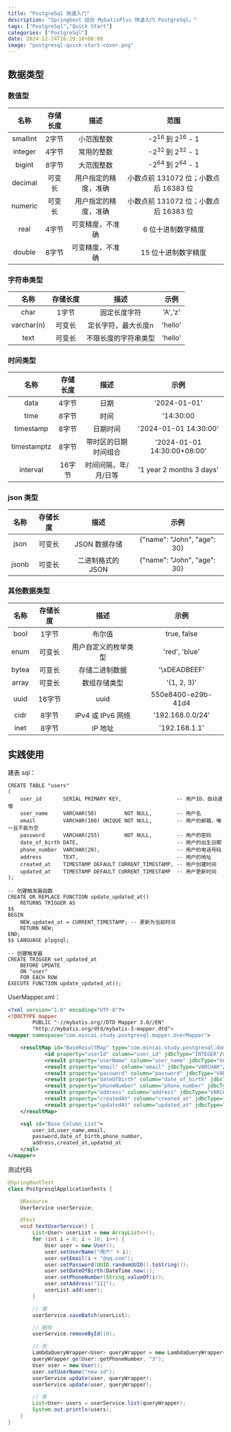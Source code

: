 ```yaml
---
title: "PostgreSql 快速入门"
description: "Springboot 结合 MybatisPlus 快速入门 PostgreSql。"
tags: ["PostgreSql","Quick Start"]
categories: ["PostgreSql"]
date: 2024-12-24T16:29:18+08:00
image: "postgresql-quick-start-cover.png"
---
```


## 数据类型

### 数值型

|   名称   | 存储长度 |         描述         |                 范围                  |
| :------: | :------: | :------------------: | :-----------------------------------: |
| smallint |  2字节   |      小范围整数      | -2<sup>16 </sup>到 2<sup>16</sup> - 1 |
| integer  |  4字节   |      常用的整数      | -2<sup>32 </sup>到 2<sup>32</sup> - 1 |
|  bigint  |  8字节   |      大范围整数      | -2<sup>64 </sup>到 2<sup>64</sup> - 1 |
| decimal  |  可变长  | 用户指定的精度，准确 | 小数点前 131072 位；小数点后 16383 位 |
| numeric  |  可变长  | 用户指定的精度，准确 | 小数点前 131072 位；小数点后 16383 位 |
|   real   |  4字节   |   可变精度，不准确   |          6 位十进制数字精度           |
|  double  |  8字节   |   可变精度，不准确   |          15 位十进制数字精度          |

### 字符串类型

|    名称    | 存储长度 |         描述         |  示例   |
| :--------: | :------: | :------------------: | :-----: |
|    char    |  1字节   |     固定长度字符     | 'A','z' |
| varchar(n) |  可变长  | 定长字符，最大长度n  | 'hello' |
|    text    |  可变长  | 不限长度的字符串类型 | 'hello' |

### 时间类型

|    名称     | 存储长度 |         描述         |            示例             |
| :---------: | :------: | :------------------: | :-------------------------: |
|    data     |  4字节   |         日期         |        ‘2024-01-01'         |
|    time     |  8字节   |         时间         |          '14:30:00          |
|  timestamp  |  8字节   |       日期时间       |    '2024-01-01 14:30:00'    |
| timestamptz |  8字节   | 带时区的日期时间组合 | '2024-01-01 14:30:00+08:00' |
|  interval   |  16字节  | 时间间隔，年/月/日等 |  '1 year 2 months 3 days'   |

### json 类型

| 名称  | 存储长度 |       描述        |            示例             |
| :---: | :------: | :---------------: | :-------------------------: |
| json  |  可变长  |   JSON 数据存储   | {"name": "John", "age": 30} |
| jsonb |  可变长  | 二进制格式的 JSON | {"name": "John", "age": 30} |

### 其他数据类型

| 名称  | 存储长度 |         描述         |        示例        |
| :---: | :------: | :------------------: | :----------------: |
| bool  |  1字节   |        布尔值        |    true, false     |
| enum  |  可变长  | 用户自定义的枚举类型 |   'red', 'blue'    |
| bytea |  可变长  |    存储二进制数据    |    '\xDEADBEEF'    |
| array |  可变长  |     数组存储类型     |    '{1, 2, 3}'     |
| uuid  |  16字节  |         uuid         | 550e8400-e29b-41d4 |
| cidr  |  8字节   |  IPv4 或 IPv6 网络   |  '192.168.0.0/24'  |
| inet  |  8字节   |       IP 地址        |   '192.168.1.1'    |

## 实践使用

建表 sql：

```postgresql
CREATE TABLE "users"
(
    user_id       SERIAL PRIMARY KEY,                  -- 用户ID，自动递增
    user_name     VARCHAR(50)         NOT NULL,        -- 用户名
    email         VARCHAR(100) UNIQUE NOT NULL,        -- 用户的邮箱，唯一且不能为空
    password      VARCHAR(255)        NOT NULL,        -- 用户的密码
    date_of_birth DATE,                                -- 用户的出生日期
    phone_number  VARCHAR(20),                         -- 用户的电话号码
    address       TEXT,                                -- 用户的地址
    created_at    TIMESTAMP DEFAULT CURRENT_TIMESTAMP, -- 用户创建时间
    updated_at    TIMESTAMP DEFAULT CURRENT_TIMESTAMP  -- 用户更新时间
);

-- 创建触发器函数
CREATE OR REPLACE FUNCTION update_updated_at()
    RETURNS TRIGGER AS
$$
BEGIN
    NEW.updated_at = CURRENT_TIMESTAMP; -- 更新为当前时间
    RETURN NEW;
END;
$$ LANGUAGE plpgsql;

-- 创建触发器
CREATE TRIGGER set_updated_at
    BEFORE UPDATE
    ON "user"
    FOR EACH ROW
EXECUTE FUNCTION update_updated_at();
```

UserMapper.xml：

```xml
<?xml version="1.0" encoding="UTF-8"?>
<!DOCTYPE mapper
        PUBLIC "-//mybatis.org//DTD Mapper 3.0//EN"
        "http://mybatis.org/dtd/mybatis-3-mapper.dtd">
<mapper namespace="com.mincai.study.postgresql.mapper.UserMapper">

    <resultMap id="BaseResultMap" type="com.mincai.study.postgresql.domain.User">
            <id property="userId" column="user_id" jdbcType="INTEGER"/>
            <result property="userName" column="user_name" jdbcType="VARCHAR"/>
            <result property="email" column="email" jdbcType="VARCHAR"/>
            <result property="password" column="password" jdbcType="VARCHAR"/>
            <result property="dateOfBirth" column="date_of_birth" jdbcType="DATE"/>
            <result property="phoneNumber" column="phone_number" jdbcType="VARCHAR"/>
            <result property="address" column="address" jdbcType="VARCHAR"/>
            <result property="createdAt" column="created_at" jdbcType="TIMESTAMP"/>
            <result property="updatedAt" column="updated_at" jdbcType="TIMESTAMP"/>
    </resultMap>

    <sql id="Base_Column_List">
        user_id,user_name,email,
        password,date_of_birth,phone_number,
        address,created_at,updated_at
    </sql>
</mapper>
```

测试代码

```java
@SpringBootTest
class PostgresqlApplicationTests {

    @Resource
    UserService userService;

    @Test
    void testUserService() {
        List<User> userList = new ArrayList<>();
        for (int i = 0; i < 10; i++) {
            User user = new User();
            user.setUserName("用户" + i);
            user.setEmail(i + "@qq.com");
            user.setPassword(UUID.randomUUID().toString());
            user.setDateOfBirth(DateTime.now());
            user.setPhoneNumber(String.valueOf(i));
            user.setAddress("111");
            userList.add(user);
        }

        // 增
        userService.saveBatch(userList);

        // 删除
        userService.removeById(10);

        // 改
        LambdaQueryWrapper<User> queryWrapper = new LambdaQueryWrapper<>();
        queryWrapper.ge(User::getPhoneNumber, "3");
        User user = new User();
        user.setUserName("new id");
        userService.update(user, queryWrapper);
        userService.update(user, queryWrapper);

        // 查
        List<User> users = userService.list(queryWrapper);
        System.out.println(users);
    }
}
```

